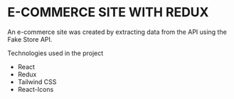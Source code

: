 <h1> E-COMMERCE SITE WITH REDUX </h1>
<p> An e-commerce site was created by extracting data from the API using the Fake Store API. </p>
<p> Technologies used in the project </p>
<ul>
<li> React </li>
<li> Redux </li>
<li> Tailwind CSS</li>
<li> React-Icons</li>
</ul>
